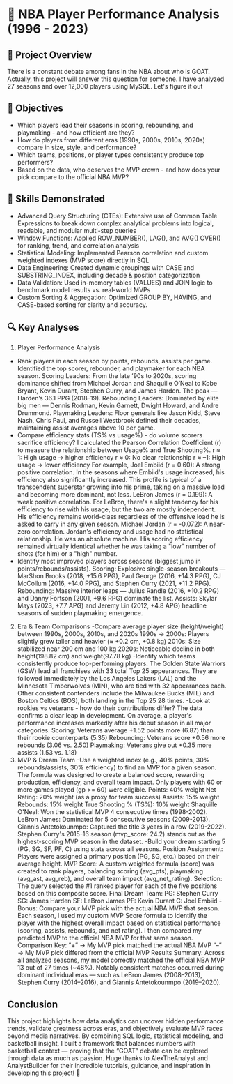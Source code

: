 # 🏀 NBA Player Performance Analysis (1996 - 2023) 


## 📘 Project Overview
There is a constant debate among fans in the NBA about who is GOAT. 
Actually, this project will answer this question for someone. I have analyzed 27 seasons and over 12,000 players using MySQL. 
Let's figure it out

## 🎯 Objectives
- Which players lead their seasons in scoring, rebounding, and playmaking - and how efficient are they?
- How do players from different eras (1990s, 2000s, 2010s, 2020s) compare in size, style, and performance?
- Which teams, positions, or player types consistently produce top performers?
- Based on the data, who deserves the MVP crown - and how does your pick compare to the official NBA MVP?

## 🧠 Skills Demonstrated
- Advanced Query Structuring (CTEs): Extensive use of Common Table Expressions to break down complex analytical problems into logical, readable, and modular multi-step queries
- Window Functions: Applied ROW_NUMBER(), LAG(), and AVG() OVER() for ranking, trend, and correlation analysis
- Statistical Modeling: Implemented Pearson correlation and custom weighted indexes (MVP score) directly in SQL
- Data Engineering: Created dynamic groupings with CASE and SUBSTRING_INDEX, including decade & position categorization
- Data Validation: Used in-memory tables (VALUES) and JOIN logic to benchmark model results vs. real-world MVPs
- Custom Sorting & Aggregation: Optimized GROUP BY, HAVING, and CASE-based sorting for clarity and accuracy.

## 🔍 Key Analyses  
1) Player Performance Analysis
  - Rank players in each season by points, rebounds, assists per game.
   Identified the top scorer, rebounder, and playmaker for each NBA season.
   Scoring Leaders: From the late ’90s to 2020s, scoring dominance shifted from Michael Jordan and Shaquille O’Neal to Kobe Bryant, Kevin Durant, Stephen Curry, and James Harden. The peak — Harden’s 36.1 PPG (2018–19).
   Rebounding Leaders: Dominated by elite big men — Dennis Rodman, Kevin Garnett, Dwight Howard, and Andre Drummond.
   Playmaking Leaders: Floor generals like Jason Kidd, Steve Nash, Chris Paul, and Russell Westbrook defined their decades, maintaining assist averages above 10 per game.
  - Compare efficiency stats (TS% vs usage%) - do volume scorers sacrifice efficiency?
   I calculated the Pearson Correlation Coefficient (r) to measure the relationship between Usage% and True Shooting%.
   r ≈ 1: High usage → higher efficiency
   r ≈ 0: No clear relationship
   r ≈ –1: High usage → lower efficiency
   For example, Joel Embiid (r = 0.60): A strong positive correlation. In the seasons where Embiid's usage increased, his efficiency also significantly increased. This profile is typical of a transcendent superstar growing into his prime, taking on a massive load and becoming more dominant, not less. LeBron James (r = 0.199): A       weak positive correlation. For LeBron, there's a slight tendency for his efficiency to rise with his usage, but the two are mostly independent. His efficiency remains world-class regardless of the offensive load he is asked to carry in any given season. Michael Jordan (r = -0.072): A near-zero correlation. Jordan's efficiency      and usage had no statistical relationship. He was an absolute machine. His scoring efficiency remained virtually identical whether he was taking a "low" number of shots (for him) or a "high" number.
  - Identify most improved players across seasons (biggest jump in points/rebounds/assists).
   Scoring: Explosive single-season breakouts — MarShon Brooks (2018, +15.6 PPG), Paul George (2016, +14.3 PPG), CJ McCollum (2016, +14.0 PPG), and Stephen Curry (2021, +11.2 PPG).
   Rebounding: Massive interior leaps — Julius Randle (2016, +10.2 RPG) and Danny Fortson (2001, +9.6 RPG) dominate the list.
   Assists: Skylar Mays (2023, +7.7 APG) and Jeremy Lin (2012, +4.8 APG) headline seasons of sudden playmaking emergence.
2) Era & Team Comparisons
  -Compare average player size (height/weight) between 1990s, 2000s, 2010s, and 2020s
   1990s → 2000s: Players slightly grew taller and heavier (≈ +0.2 cm, +0.8 kg)
   2010s: Size stabilized near 200 cm and 100 kg
   2020s: Noticeable decline in both height(198.82 cm) and weight(97.78 kg)
  -Identify which teams consistently produce top-performing players.
   The Golden State Warriors (GSW) lead all franchises with 33 total Top 25 appearances. They are followed immediately by the Los Angeles Lakers (LAL) and the Minnesota Timberwolves (MIN), who are tied with 32 appearances each. Other consistent contenders include the Milwaukee Bucks (MIL) and Boston Celtics (BOS), both landing in     the Top 25 28 times.
  -Look at rookies vs veterans - how do their contributions differ?
   The data confirms a clear leap in development. On average, a player's performance increases markedly after his debut season in all major categories.
   Scoring: Veterans average +1.52 points more (6.87) than their rookie counterparts (5.35)
   Rebounding: Veterans score +0.56 more rebounds (3.06 vs. 2.50)
   Playmaking: Veterans give out +0.35 more assists (1.53 vs. 1.18)
3) MVP & Dream Team
  -Use a weighted index (e.g., 40% points, 30% rebounds/assists, 30% efficiency) to find an MVP for a given season.
   The formula was designed to create a balanced score, rewarding production, efficiency, and overall team impact. Only players with 60 or more games played (gp >= 60) were eligible.
   Points: 40% weight
   Net Rating: 20% weight (as a proxy for team success)
   Assists: 15% weight
   Rebounds: 15% weight
   True Shooting % (TS%): 10% weight
   Shaquille O'Neal: Won the statistical MVP 4 consecutive times (1998-2002). LeBron James: Dominated for 5 consecutive seasons (2009-2013). Giannis Antetokounmpo: Captured the title 3 years in a row (2019-2022). Stephen Curry's 2015-16 season (mvp_score: 24.2) stands out as the highest-scoring MVP season in the dataset.
  -Build your dream starting 5 (PG, SG, SF, PF, C) using stats across all seasons.
   Position Assignment: Players were assigned a primary position (PG, SG, etc.) based on their average height.
   MVP Score: A custom weighted formula (score) was created to rank players, balancing scoring (avg_pts), playmaking (avg_ast, avg_reb), and overall team impact (avg_net_rating).
   Selection: The query selected the #1 ranked player for each of the five positions based on this composite score.
   Final Dream Team:
   PG: Stephen Curry
   SG: James Harden
   SF: LeBron James
   PF: Kevin Durant
   C: Joel Embiid
  -Bonus: Compare your MVP pick with the actual NBA MVP that season.
   Each season, I used my custom MVP Score formula to identify the player with the highest overall impact based on statistical performance (scoring, assists, rebounds, and net rating). I then compared my predicted MVP to the official NBA MVP for that same season.
   Comparison Key:
   “+” → My MVP pick matched the actual NBA MVP
   “–” → My MVP pick differed from the official MVP
   Results Summary: Across all analyzed seasons, my model correctly matched the official NBA MVP 13 out of 27 times (~48%). Notably consistent matches occurred during dominant individual eras — such as LeBron James (2008–2013), Stephen Curry (2014–2016), and Giannis Antetokounmpo (2019–2020).

## Conclusion
  This project highlights how data analytics can uncover hidden performance trends, validate greatness across eras, and objectively evaluate MVP races beyond media narratives. By combining SQL logic, statistical modeling, and basketball insight, I built a framework that balances numbers with basketball context — proving that the     “GOAT” debate can be explored through data as much as passion. Huge thanks to AlexTheAnalyst and AnalystBuilder for their incredible tutorials, guidance, and inspiration in developing this project! 🙌 
   
